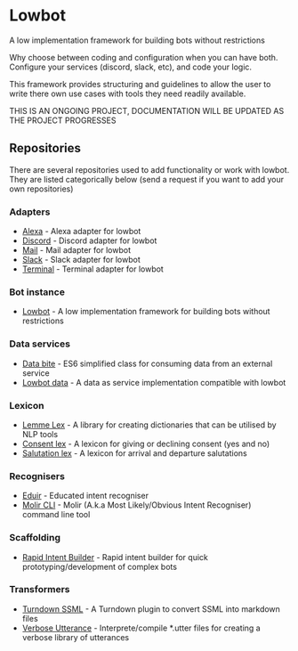 # Lowbot
A low implementation framework for building bots without restrictions

Why choose between coding and configuration when you can have both. Configure your services (discord, slack, etc), and code your logic.

This framework provides structuring and guidelines to allow the user to write there own use cases with tools they need readily available.

THIS IS AN ONGOING PROJECT, DOCUMENTATION WILL BE UPDATED AS THE PROJECT PROGRESSES

## Repositories
There are several repositories used to add functionality or work with lowbot. They are listed categorically below (send a request if you want to add your own repositories)

### Adapters
* [Alexa](https://www.npmjs.com/package/lowbot-alexa) - Alexa adapter for lowbot
* [Discord](https://www.npmjs.com/package/lowbot-discord) - Discord adapter for lowbot
* [Mail](https://www.npmjs.com/package/lowbot-mail) - Mail adapter for lowbot
* [Slack](https://www.npmjs.com/package/lowbot-slack) - Slack adapter for lowbot
* [Terminal](https://www.npmjs.com/package/lowbot-terminal) - Terminal adapter for lowbot
### Bot instance
* [Lowbot](https://github.com/Truemedia/lowbot) - A low implementation framework for building bots without restrictions
### Data services
* [Data bite](https://www.npmjs.com/package/data-bite) - ES6 simplified class for consuming data from an external service
* [Lowbot data](https://github.com/Truemedia/lowbot-data) - A data as service implementation compatible with lowbot
### Lexicon
* [Lemme Lex](https://www.npmjs.com/package/lemme-lex) - A library for creating dictionaries that can be utilised by NLP tools
* [Consent lex](https://www.npmjs.com/package/consent-lex) - A lexicon for giving or declining consent (yes and no)
* [Salutation lex](https://www.npmjs.com/package/salutation-lex) - A lexicon for arrival and departure salutations
### Recognisers
* [Eduir](https://www.npmjs.com/package/eduir) - Educated intent recogniser
* [Molir CLI](https://www.npmjs.com/package/molir-cli) - Molir (A.k.a Most Likely/Obvious Intent Recogniser) command line tool
### Scaffolding
* [Rapid Intent Builder](https://github.com/Truemedia/rapid-intent-builder) - Rapid intent builder for quick prototyping/development of complex bots
### Transformers
* [Turndown SSML](https://www.npmjs.com/package/turndown-ssml) - A Turndown plugin to convert SSML into markdown files
* [Verbose Utterance](https://www.npmjs.com/package/verbose-utterance) - Interprete/compile *.utter files for creating a verbose library of utterances
